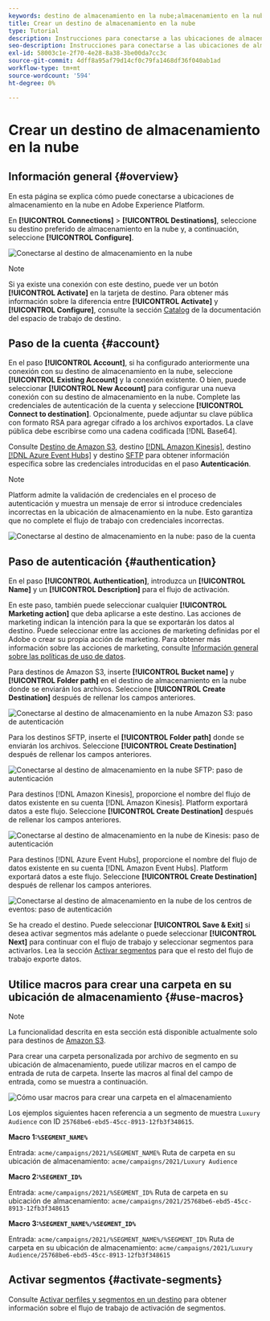```yaml
---
keywords: destino de almacenamiento en la nube;almacenamiento en la nube
title: Crear un destino de almacenamiento en la nube
type: Tutorial
description: Instrucciones para conectarse a las ubicaciones de almacenamiento en la nube
seo-description: Instrucciones para conectarse a las ubicaciones de almacenamiento en la nube
exl-id: 58003c1e-2f70-4e28-8a38-3be00da7cc3c
source-git-commit: 4dff8a95af79d14cf0c79fa1468df36f040ab1ad
workflow-type: tm+mt
source-wordcount: '594'
ht-degree: 0%

---
```


# Crear un destino de almacenamiento en la nube

## Información general {#overview}

En esta página se explica cómo puede conectarse a ubicaciones de almacenamiento en la nube en Adobe Experience Platform.

En **[!UICONTROL Connections]** > **[!UICONTROL Destinations]**, seleccione su destino preferido de almacenamiento en la nube y, a continuación, seleccione **[!UICONTROL Configure]**.

![Conectarse al destino de almacenamiento en la nube](../../assets/catalog/cloud-storage/workflow/connect.png)

>[!NOTE]
>
>Si ya existe una conexión con este destino, puede ver un botón **[!UICONTROL Activate]** en la tarjeta de destino. Para obtener más información sobre la diferencia entre **[!UICONTROL Activate]** y **[!UICONTROL Configure]**, consulte la sección [Catalog](../../ui/destinations-workspace.md#catalog) de la documentación del espacio de trabajo de destino.

## Paso de la cuenta {#account}

En el paso **[!UICONTROL Account]**, si ha configurado anteriormente una conexión con su destino de almacenamiento en la nube, seleccione **[!UICONTROL Existing Account]** y la conexión existente. O bien, puede seleccionar **[!UICONTROL New Account]** para configurar una nueva conexión con su destino de almacenamiento en la nube. Complete las credenciales de autenticación de la cuenta y seleccione **[!UICONTROL Connect to destination]**. Opcionalmente, puede adjuntar su clave pública con formato RSA para agregar cifrado a los archivos exportados. La clave pública debe escribirse como una cadena codificada [!DNL Base64].

Consulte [Destino de Amazon S3](./amazon-s3.md), destino [[!DNL Amazon Kinesis]](./amazon-kinesis.md), destino [[!DNL Azure Event Hubs]](./azure-event-hubs.md) y destino [SFTP](./sftp.md) para obtener información específica sobre las credenciales introducidas en el paso **Autenticación**.

>[!NOTE]
>
>Platform admite la validación de credenciales en el proceso de autenticación y muestra un mensaje de error si introduce credenciales incorrectas en la ubicación de almacenamiento en la nube. Esto garantiza que no complete el flujo de trabajo con credenciales incorrectas.

![Conectarse al destino de almacenamiento en la nube: paso de la cuenta](../../assets/catalog/cloud-storage/workflow/destination-account.png)

## Paso de autenticación {#authentication}

En el paso **[!UICONTROL Authentication]**, introduzca un **[!UICONTROL Name]** y un **[!UICONTROL Description]** para el flujo de activación.

En este paso, también puede seleccionar cualquier **[!UICONTROL Marketing action]** que deba aplicarse a este destino. Las acciones de marketing indican la intención para la que se exportarán los datos al destino. Puede seleccionar entre las acciones de marketing definidas por el Adobe o crear su propia acción de marketing. Para obtener más información sobre las acciones de marketing, consulte [Información general sobre las políticas de uso de datos](../../../data-governance/policies/overview.md).

Para destinos de Amazon S3, inserte **[!UICONTROL Bucket name]** y **[!UICONTROL Folder path]** en el destino de almacenamiento en la nube donde se enviarán los archivos. Seleccione **[!UICONTROL Create Destination]** después de rellenar los campos anteriores.

![Conectarse al destino de almacenamiento en la nube Amazon S3: paso de autenticación](../../assets/catalog/cloud-storage/workflow/amazon-s3-setup.png)

Para los destinos SFTP, inserte el **[!UICONTROL Folder path]** donde se enviarán los archivos. Seleccione **[!UICONTROL Create Destination]** después de rellenar los campos anteriores.

![Conectarse al destino de almacenamiento en la nube SFTP: paso de autenticación](../../assets/catalog/cloud-storage/workflow/sftp-setup.png)

Para destinos [!DNL Amazon Kinesis], proporcione el nombre del flujo de datos existente en su cuenta [!DNL Amazon Kinesis]. Platform exportará datos a este flujo. Seleccione **[!UICONTROL Create Destination]** después de rellenar los campos anteriores.

![Conectarse al destino de almacenamiento en la nube de Kinesis: paso de autenticación](../../assets/catalog/cloud-storage/workflow/kinesis-setup.png)

Para destinos [!DNL Azure Event Hubs], proporcione el nombre del flujo de datos existente en su cuenta [!DNL Amazon Event Hubs]. Platform exportará datos a este flujo. Seleccione **[!UICONTROL Create Destination]** después de rellenar los campos anteriores.

![Conectarse al destino de almacenamiento en la nube de los centros de eventos: paso de autenticación](../../assets/catalog/cloud-storage/workflow/event-hubs-setup.png)

Se ha creado el destino. Puede seleccionar **[!UICONTROL Save & Exit]** si desea activar segmentos más adelante o puede seleccionar **[!UICONTROL Next]** para continuar con el flujo de trabajo y seleccionar segmentos para activarlos. Lea la sección [Activar segmentos](#activate-segments) para que el resto del flujo de trabajo exporte datos.

## Utilice macros para crear una carpeta en su ubicación de almacenamiento {#use-macros}

>[!NOTE]
>
> La funcionalidad descrita en esta sección está disponible actualmente solo para destinos de [Amazon S3](./amazon-s3.md).

Para crear una carpeta personalizada por archivo de segmento en su ubicación de almacenamiento, puede utilizar macros en el campo de entrada de ruta de carpeta. Inserte las macros al final del campo de entrada, como se muestra a continuación.

![Cómo usar macros para crear una carpeta en el almacenamiento](../../assets/catalog/cloud-storage/workflow/macros-folder-path.png)

Los ejemplos siguientes hacen referencia a un segmento de muestra `Luxury Audience` con ID `25768be6-ebd5-45cc-8913-12fb3f348615`.

**Macro 1:`%SEGMENT_NAME%`**

Entrada: `acme/campaigns/2021/%SEGMENT_NAME%`
Ruta de carpeta en su ubicación de almacenamiento: `acme/campaigns/2021/Luxury Audience`

**Macro 2:`%SEGMENT_ID%`**

Entrada: `acme/campaigns/2021/%SEGMENT_ID%`
Ruta de carpeta en su ubicación de almacenamiento: `acme/campaigns/2021/25768be6-ebd5-45cc-8913-12fb3f348615`

**Macro 3:`%SEGMENT_NAME%/%SEGMENT_ID%`**

Entrada: `acme/campaigns/2021/%SEGMENT_NAME%/%SEGMENT_ID%`
Ruta de carpeta en su ubicación de almacenamiento: `acme/campaigns/2021/Luxury Audience/25768be6-ebd5-45cc-8913-12fb3f348615`



## Activar segmentos {#activate-segments}

Consulte [Activar perfiles y segmentos en un destino](../../ui/activate-destinations.md) para obtener información sobre el flujo de trabajo de activación de segmentos.
